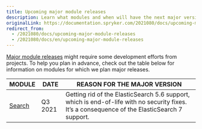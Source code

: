 ```yaml
---
title: Upcoming major module releases
description: Learn what modules and when will have the next major versions release
originalLink: https://documentation.spryker.com/2021080/docs/upcoming-major-module-releases
redirect_from:
  - /2021080/docs/upcoming-major-module-releases
  - /2021080/docs/en/upcoming-major-module-releases
---
```


[Major module releases](https://documentation.spryker.com/docs/major-minor-patch-release#what-is-a--major-release--) might require some development efforts from projects. To help you plan in advance, check out the table below for information on modules for which we plan major releases.

| MODULE | DATE | REASON FOR THE MAJOR VERSION |
| --- | --- | --- |
| [Search](https://github.com/spryker/search) | Q3 2021 | Getting rid of the ElasticSearch 5.6 support, which is end-of-life with no security fixes. It’s a consequence of the ElasticSearch 7 support. |




